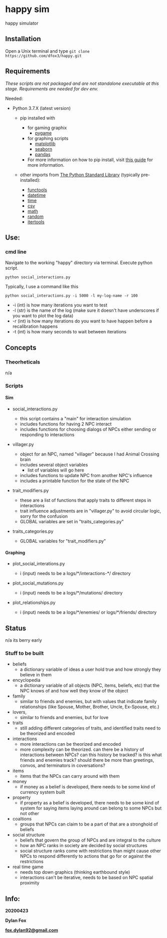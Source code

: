# happy sim
happy simulator

## Installation

Open a Unix terminal and type `git clone https://github.com/dfox3/happy.git`


## Requirements

*These scripts are not packaged and are not standalone executable at this stage. Requirements are needed for dev env.*

Needed:

 - Python 3.7.X (latest version)
     - pip installed with
         - for gaming graphix
         	- [pygame](https://pypi.org/project/pygame/)
         - for graphing scripts
         	- [matplotlib](https://pypi.org/project/matplotlib/)
         	- [seaborn](https://pypi.org/project/seaborn/)
         	- [pandas](https://pypi.org/project/matplotlib/)
         - For more information on how to pip install, visit [this guide](https://packaging.python.org/tutorials/installing-packages/#ensure-you-can-run-pip-from-the-command-line) for more information.


     - other imports from [The Python Standard Library](https://docs.python.org/2/library/) (typically pre-installed):
        - [functools](https://docs.python.org/3/library/functools.html)
        - [datetime](https://docs.python.org/3/library/datetime.html)
        - [time](https://docs.python.org/3/library/time.html)
        - [csv](https://docs.python.org/3/library/csv.html)
        - [math](https://docs.python.org/3/library/math.html)
        - [random](https://docs.python.org/3/library/random.html)
        - [itertools](https://docs.python.org/3/library/itertools.html)

## Use:

### cmd line
Navigate to the working "happy" directory via terminal.
Execute python script.

```
python social_interactions.py
```

Typically, I use a command like this

```
python social_interactions.py -i 5000 -l my-log-name -r 100
```

 - -i (int) is how many iterations you want to test
 - -l (str) is the name of the log (make sure it doesn't have underscores if you want to plot the log data)
 - -r (int) is how many iterations do you want to have happen before a recalibration happens
 - -t (int) is how many seconds to wait between iterations

## Concepts

### Theorheticals
n/a

### Scripts
#### Sim
 - social_interactions.py
 	- this script contains a "main" for interaction simulation
 	- includes functions for having 2 NPC interact
 	- includes functions for choosing dialogs of NPCs either sending or responding to interactions

 - villager.py
 	- object for an NPC, named "villager" because I had Animal Crossing brain
 	- includes several object variables
 		- list of variables will go here
 	- includes functions to update NPC from another NPC's influence
 	- includes a printable function for the state of the NPC

 - trait_modifiers.py
 	- these are a list of functions that apply traits to different steps in interactions
 	- trait influence adjustments are in "villager.py" to avoid circular logic, sorry for the confusion
 	- GLOBAL variables are set in "traits_categories.py"

 - traits_categories.py
 	- GLOBAL variables for "trait_modifiers.py"

#### Graphing
 - plot_social_interations.py
 	- i (input) needs to be a logs/\*/interactions-\*/ directory

 - plot_social_mutations.py
 	- i (input) needs to be a logs/\*/mutations/ directory

 - plot_relationships.py
 	- i (input) needs to be a logs/\*/enemies/ or logs/\*/friends/ directory

## Status
n/a its berry early

### Stuff to be built
 - beliefs
 	- a dictionary variable of ideas a user hold true and how strongly they believe in them
 - encyclopedia
 	- a dictionary variable of all objects (NPC, items, beliefs, etc) that the NPC knows of and how well they know of the object
 - family
 	- similar to friends and enemies, but with values that indicate family relationships (like Spouse, Mother, Brother, Uncle, Ex-Spouse, etc.)
 - lovers,
 	- similar to friends and enemies, but for love
 - traits
 	- still adding different categories of traits, and identified traits need to be theorized and encoded
 - interactions
 	- more interactions can be theorized and encoded
 	- more complexity can be theorized. can there be a history of interactions between NPCs? can this history be tracked? is this what friends and enemies track? should there be more than greetings, convos, and terminators in coversations?
 - items
 	- items that the NPCs can carry around with them
 - money
 	- if money as a belief is developed, there needs to be some kind of currency system built
 - property
 	- if property as a belief is developed, there needs to be some kind of system for saying items laying around can belong to some NPCs but not other
 - coaltions
 	- groups that NPCs can claim to be a part of that are a stronghold of beliefs
 - social structure
 	- beliefs that govern the group of NPCs and are integral to the culture
 	- how an NPC ranks in society are decided by social structures
 	- social structure ranks come with restrictions than might cause other NPCs to respond differently to actions that go for or against the restrictions
 - real time game
 	- needs top down graphics (thinking earthbound style)
 	- interactions can't be iterative, needs to be based on NPC spatial proximity





## Info:

**20200423**

**Dylan Fox**

**fox.dylan92@gmail.com**
